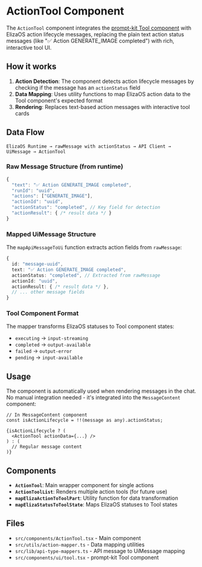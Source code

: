 # ActionTool Component

The `ActionTool` component integrates the [prompt-kit Tool component](https://www.prompt-kit.com/docs/tool) with ElizaOS action lifecycle messages, replacing the plain text action status messages (like "✅ Action GENERATE_IMAGE completed") with rich, interactive tool UI.

## How it works

1. **Action Detection**: The component detects action lifecycle messages by checking if the message has an `actionStatus` field
2. **Data Mapping**: Uses utility functions to map ElizaOS action data to the Tool component's expected format
3. **Rendering**: Replaces text-based action messages with interactive tool cards

## Data Flow

```
ElizaOS Runtime → rawMessage with actionStatus → API Client → UiMessage → ActionTool
```

### Raw Message Structure (from runtime)
```javascript
{
  "text": "✅ Action GENERATE_IMAGE completed",
  "runId": "uuid",
  "actions": ["GENERATE_IMAGE"],
  "actionId": "uuid", 
  "actionStatus": "completed", // Key field for detection
  "actionResult": { /* result data */ }
}
```

### Mapped UiMessage Structure
The `mapApiMessageToUi` function extracts action fields from `rawMessage`:
```typescript
{
  id: "message-uuid",
  text: "✅ Action GENERATE_IMAGE completed",
  actionStatus: "completed", // Extracted from rawMessage
  actionId: "uuid",
  actionResult: { /* result data */ },
  // ... other message fields
}
```

### Tool Component Format
The mapper transforms ElizaOS statuses to Tool component states:
- `executing` → `input-streaming`
- `completed` → `output-available` 
- `failed` → `output-error`
- `pending` → `input-available`

## Usage

The component is automatically used when rendering messages in the chat. No manual integration needed - it's integrated into the `MessageContent` component:

```tsx
// In MessageContent component
const isActionLifecycle = !!(message as any).actionStatus;

{isActionLifecycle ? (
  <ActionTool actionData={...} />
) : (
  // Regular message content
)}
```

## Components

- **`ActionTool`**: Main wrapper component for single actions
- **`ActionToolList`**: Renders multiple action tools (for future use)
- **`mapElizaActionToToolPart`**: Utility function for data transformation
- **`mapElizaStatusToToolState`**: Maps ElizaOS statuses to Tool states

## Files

- `src/components/ActionTool.tsx` - Main component
- `src/utils/action-mapper.ts` - Data mapping utilities  
- `src/lib/api-type-mappers.ts` - API message to UiMessage mapping
- `src/components/ui/tool.tsx` - prompt-kit Tool component
